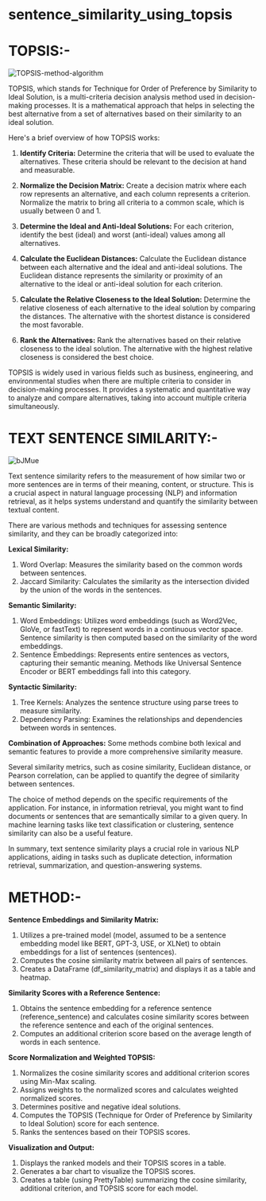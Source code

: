 # sentence_similarity_using_topsis

# TOPSIS:-

![TOPSIS-method-algorithm](https://github.com/Drishti-17/sentence_similarity_using_topsis/assets/91721425/86dc1c04-dd07-4f70-98c9-fc5b7d11cbce)


TOPSIS, which stands for Technique for Order of Preference by Similarity to Ideal Solution, is a multi-criteria decision analysis method used in decision-making processes. It is a mathematical approach that helps in selecting the best alternative from a set of alternatives based on their similarity to an ideal solution.

Here's a brief overview of how TOPSIS works:

1. **Identify Criteria:** Determine the criteria that will be used to evaluate the alternatives. These criteria should be relevant to the decision at hand and measurable.

2. **Normalize the Decision Matrix:** Create a decision matrix where each row represents an alternative, and each column represents a criterion. Normalize the matrix to bring all criteria to a common scale, which is usually between 0 and 1.

3. **Determine the Ideal and Anti-Ideal Solutions:** For each criterion, identify the best (ideal) and worst (anti-ideal) values among all alternatives.

4. **Calculate the Euclidean Distances:** Calculate the Euclidean distance between each alternative and the ideal and anti-ideal solutions. The Euclidean distance represents the similarity or proximity of an alternative to the ideal or anti-ideal solution for each criterion.

5. **Calculate the Relative Closeness to the Ideal Solution:** Determine the relative closeness of each alternative to the ideal solution by comparing the distances. The alternative with the shortest distance is considered the most favorable.

6. **Rank the Alternatives:** Rank the alternatives based on their relative closeness to the ideal solution. The alternative with the highest relative closeness is considered the best choice.

TOPSIS is widely used in various fields such as business, engineering, and environmental studies when there are multiple criteria to consider in decision-making processes. It provides a systematic and quantitative way to analyze and compare alternatives, taking into account multiple criteria simultaneously.

# TEXT SENTENCE SIMILARITY:-

![bJMue](https://github.com/Drishti-17/sentence_similarity_using_topsis/assets/91721425/dcc39252-2039-4da4-97e9-0d45117671d4)


Text sentence similarity refers to the measurement of how similar two or more sentences are in terms of their meaning, content, or structure. This is a crucial aspect in natural language processing (NLP) and information retrieval, as it helps systems understand and quantify the similarity between textual content.

There are various methods and techniques for assessing sentence similarity, and they can be broadly categorized into:

**Lexical Similarity:**

1. Word Overlap: Measures the similarity based on the common words between sentences.
2. Jaccard Similarity: Calculates the similarity as the intersection divided by the union of the words in the sentences.
   
**Semantic Similarity:**

1. Word Embeddings: Utilizes word embeddings (such as Word2Vec, GloVe, or fastText) to represent words in a continuous vector space. Sentence similarity is then computed based on the similarity of the word embeddings.
2. Sentence Embeddings: Represents entire sentences as vectors, capturing their semantic meaning. Methods like Universal Sentence Encoder or BERT embeddings fall into this category.
   
**Syntactic Similarity:**

1. Tree Kernels: Analyzes the sentence structure using parse trees to measure similarity.
2. Dependency Parsing: Examines the relationships and dependencies between words in sentences.
   
**Combination of Approaches:**
Some methods combine both lexical and semantic features to provide a more comprehensive similarity measure.

Several similarity metrics, such as cosine similarity, Euclidean distance, or Pearson correlation, can be applied to quantify the degree of similarity between sentences.

The choice of method depends on the specific requirements of the application. For instance, in information retrieval, you might want to find documents or sentences that are semantically similar to a given query. In machine learning tasks like text classification or clustering, sentence similarity can also be a useful feature.

In summary, text sentence similarity plays a crucial role in various NLP applications, aiding in tasks such as duplicate detection, information retrieval, summarization, and question-answering systems.

# METHOD:-

**Sentence Embeddings and Similarity Matrix:**

1. Utilizes a pre-trained model (model, assumed to be a sentence embedding model like BERT, GPT-3, USE, or XLNet) to obtain embeddings for a list of sentences (sentences).
2. Computes the cosine similarity matrix between all pairs of sentences.
3. Creates a DataFrame (df_similarity_matrix) and displays it as a table and heatmap.

**Similarity Scores with a Reference Sentence:**

1. Obtains the sentence embedding for a reference sentence (reference_sentence) and calculates cosine similarity scores between the reference sentence and each of the original sentences.
2. Computes an additional criterion score based on the average length of words in each sentence.

**Score Normalization and Weighted TOPSIS:**

1. Normalizes the cosine similarity scores and additional criterion scores using Min-Max scaling.
2. Assigns weights to the normalized scores and calculates weighted normalized scores.
3. Determines positive and negative ideal solutions.
4. Computes the TOPSIS (Technique for Order of Preference by Similarity to Ideal Solution) score for each sentence.
5. Ranks the sentences based on their TOPSIS scores.

**Visualization and Output:**

1. Displays the ranked models and their TOPSIS scores in a table.
2. Generates a bar chart to visualize the TOPSIS scores.
3. Creates a table (using PrettyTable) summarizing the cosine similarity, additional criterion, and TOPSIS score for each model.
